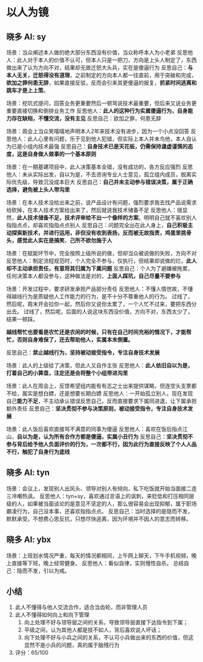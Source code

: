 # 以人为镜

## 晓多 AI: sy

场景：当众阐述本人做的绝大部分东西没有价值，当众称呼本人为小老弟
反思他人：此人对于本人的价值不认可，但本人只是一把刀，方向是上头人制定了，东西做出来了认为方向不对，结果却无故迁怒大头兵，实在是傻逼行为
反思自己：**与本人无关，迁怒得没有道理**，之前制定的方向本人都一往直前，用于突破和完成，**欲加之罪何患无辞**，如果直接反驳，反而会引来其更傻逼的报复，**抓紧时间逃离和跳车才是上上策**。


场景：挖坑式提问，回答业务更重要然后一顿骂说技术最重要，但后来又说业务更重要直接切换和倒排业务工作
反思他人：**此人的这种行为实属傻逼行为，自身能力存在缺陷，不懂交流，没有主见**
反思自己：欲加之罪，何患无辞


场景：周会上当众笑嘻嘻地声明本人2年来技术没有进步，因为一个小点没回答
反思他人：此人心里有问题，乐于见到他人犯错，但实际上本人并未鸟他，本人自认为已是小组内技术最强
反思自己：**自身技术已是天花板，仍需保持谦虚谨慎的态度，这是自身做人做事的一个基本原则**


场景：在一期基建项目中，此人决策基本全错，没有成功的，各方反应强烈
反思他人：未从实际出发，自以为是，不去咨询专业人士意见，孤立组内成员，脱离实际优先级，导致沉没成本巨大
反思自己：**自己并未主动参与错误决策，属于正确选择，避免被上头人带沟里**


场景：在本人技术没给出来之前，说产品设计有问题，强烈要求我去找产品说需求给砍掉，在本人技术方案给出来了，然后就说我技术储备不足
反思他人：很显然，**此人技术储备不足，技术评审给不出一个像样的方案**。明明自己就不喜欢别人指指点点，却喜欢指指点点别人
反思自己：问题完全出在此人身上，**自己积极主动探索新技术，并进行运用，非但没有收到表扬，反而被无故指责，鸡蛋里挑骨头，感觉此人实在是搞笑**，**己所不欲勿施于人**


场景：在赋能环节中，完全按照上级所说的做，但却当众被说做的失败，方向不对
反思他人：制定流程规范时，个人完全不参与，仅执行，但结果却说做的烂，**此人却不主动承担责任，有意将其归属为下属问题**
反思自己：个人为了避嫌被拖累，任何决策本人都没参与，这种做法是对的，**上面人踩坑，自己尽量不要参与**


场景：开发过程中，要求研发承担产品部分责任
反思他人：不懂人情世故，不懂得越线行为是质疑他人工作能力的行为，是不十分不尊重他人的行为。
过线了，然后呢，周末开会拉你一起，然后你又说你太累了，一个人忙不过来，要把东西分出去。
过线了，然后呢，后面的人说这块东西没价值，方向不对，东西太少了，结果一顿踩。

**越线帮忙也要看是农忙还是农闲的时候，只有在自己时间充裕的情况下，才能帮忙，否则自身难保了，还去帮助他人，实属本末倒置。**

反思自己：**禁止越线行为，坚持被动接受指令，专注自身技术发展**


场景：此人的上级给了决策，但此人又自作主张
反思他人：**此人依旧自以为是，打着自己的小算盘，注定还是会将整个小组带进沟里**


场景：此人在周会上，反馈希望组内能有有志之士出来提供谋略，但连空头支票都不给，属实是想白嫖，还是想要长期白嫖
反思他人：一开始孤立别人，现在发现自己**能力不足**，不主动承认错误反思自己，反而直接要求下属同进退，让下属承担额外责任
反思自己：**坚决贯彻不参与决策原则，被动接受指令，专注自身技术发展**

场景：此人饭后喜欢直接骂不满意的同事为傻逼
反思他人：喜欢在饭后指点江山，**自以为是，认为所有合作方都是傻逼，实属小丑行为**
反思自己：**坚决贯彻不参与背后给予他人负面评价的行为，一次都不行，因为此行为直接反映了个人人品不行，触犯了自身行为底线**


## 晓多 AI: tyn

场景：会议上，发现别人出风头、领导对别人有倾向，私下吃饭就开始当面接二连三冷嘲热讽。
反思他人：tyn+sy，喜欢通过言语上的讽刺，来贬低和打压相同层级的人，如果被当面谈论的是意见不坚定的人，那么很容易会出现抑郁，属于职场霸凌行为，自己没本事，还喜欢指指点点。
反思自己：当时选择的是隐而不发，默默承受。不想费心思反抗，只想尽快逃离，因为环境并不因人的意志而转移。

## 晓多 AI: ybx

场景：上班划水情况严重，每天的情况都相同，上午网上聊天，下午手机视频，晚上直接等下班，晚上经常健身。
反思他人：看似自律，实则慢性自杀。
总结自己：隐而不发，引以为戒。

## 小结

1. 此人不懂得与他人交流合作，适合当齿轮，而非管理人员
2. 此人不懂得如何向上和向下管理
	1. 向上处理不好与领导层之间的关系，导致领导层直接下达指令到下属；
	2. 平级之间，认为其他人都是技不如人，背后喜欢说人坏话；
	3. 向下处理不好与小兵之间的关系，不认可小兵做出来的东西的价值，但这显然不是小兵的问题，真的属于脑残行为
3. 评分：65/100
